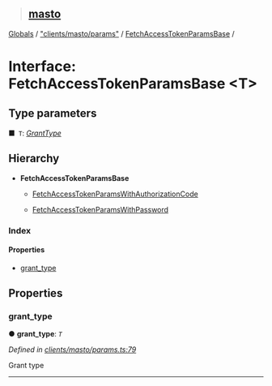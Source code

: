 > ## [masto](../README.md)

[Globals](../globals.md) / ["clients/masto/params"](../modules/_clients_masto_params_.md) / [FetchAccessTokenParamsBase](_clients_masto_params_.fetchaccesstokenparamsbase.md) /

# Interface: FetchAccessTokenParamsBase <**T**>

## Type parameters

■` T`: *[GrantType](../modules/_clients_masto_params_.md#granttype)*

## Hierarchy

* **FetchAccessTokenParamsBase**

  * [FetchAccessTokenParamsWithAuthorizationCode](_clients_masto_params_.fetchaccesstokenparamswithauthorizationcode.md)

  * [FetchAccessTokenParamsWithPassword](_clients_masto_params_.fetchaccesstokenparamswithpassword.md)

### Index

#### Properties

* [grant_type](_clients_masto_params_.fetchaccesstokenparamsbase.md#grant_type)

## Properties

###  grant_type

● **grant_type**: *`T`*

*Defined in [clients/masto/params.ts:79](https://github.com/neet/masto.js/blob/3506035/src/clients/masto/params.ts#L79)*

Grant type

___